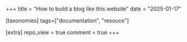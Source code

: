 +++
title = "How to build a blog like this website"
date = "2025-01-17"

[taxonomies]
tags=["documentation", "resouce"]

[extra]
repo_view = true
comment = true
+++
